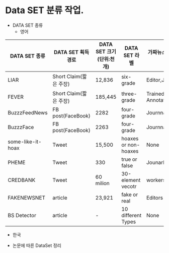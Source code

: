 # Data SET 분류 작업.

 * DATA SET 종류
   - 영어

|DATA SET 종류|DATA SET 획득경로|DATA SET 크기(단위:천개)|DATA SET 라벨|가짜뉴스 정보제공자|
|------|---|---|---|---|
|LIAR|Short Claim(짧은 주장)|12,836|six-grade|Editor,Journalists|
|FEVER|Short Claim(짧은 주장)|185,445|three-grade|Trained Annotators|
|BuzzzFeedNews|FB post(FaceBook)|2282|four-grade|Journnalists|
|BuzzzFace|FB post(FaceBook)|2263|four-grade|Journnalists|
|some-like-it-hoax|Tweet|15,500|hoaxes or non-hoaxes|None|
|PHEME|Tweet|330|true or false|Jounarlists|
|CREDBANK|Tweet|60 milion|30-element vecotr|workers|
|FAKENEWSNET|article|23,921|fake or real|Editors|
|BS Detector|article|-|10 different Types|None|
  
   - 한국

  * 논문에 따른 DataSet 정리
